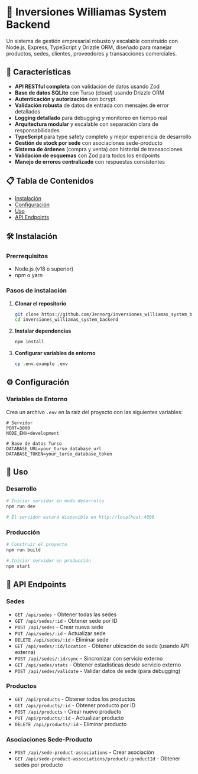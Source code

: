 # 🏢 Inversiones Williamas System Backend

Un sistema de gestión empresarial robusto y escalable construido con Node.js, Express, TypeScript y Drizzle ORM, diseñado para manejar productos, sedes, clientes, proveedores y transacciones comerciales.

## 🚀 Características

- **API RESTful completa** con validación de datos usando Zod
- **Base de datos SQLite** con Turso (cloud) usando Drizzle ORM
- **Autenticación y autorización** con bcrypt
- **Validación robusta** de datos de entrada con mensajes de error detallados
- **Logging detallado** para debugging y monitoreo en tiempo real
- **Arquitectura modular** y escalable con separación clara de responsabilidades
- **TypeScript** para type safety completo y mejor experiencia de desarrollo
- **Gestión de stock por sede** con asociaciones sede-producto
- **Sistema de órdenes** (compra y venta) con historial de transacciones
- **Validación de esquemas** con Zod para todos los endpoints
- **Manejo de errores centralizado** con respuestas consistentes

## 📋 Tabla de Contenidos

- [Instalación](#-instalación)
- [Configuración](#-configuración)
- [Uso](#-uso)
- [API Endpoints](#-api-endpoints)

## 🛠️ Instalación

### Prerrequisitos

- Node.js (v18 o superior)
- npm o yarn

### Pasos de instalación

1. **Clonar el repositorio**
   ```bash
   git clone https://github.com/Jennorg/inversiones_williamas_system_backend
   cd inversiones_williamas_system_backend
   ```

2. **Instalar dependencias**
   ```bash
   npm install
   ```

3. **Configurar variables de entorno**
   ```bash
   cp .env.example .env
   ```

## ⚙️ Configuración

### Variables de Entorno

Crea un archivo `.env` en la raíz del proyecto con las siguientes variables:

```env
# Servidor
PORT=3000
NODE_ENV=development

# Base de datos Turso
DATABASE_URL=your_turso_database_url
DATABASE_TOKEN=your_turso_database_token

```

## 🚀 Uso

### Desarrollo

```bash
# Iniciar servidor en modo desarrollo
npm run dev

# El servidor estará disponible en http://localhost:4000
```

### Producción

```bash
# Construir el proyecto
npm run build

# Iniciar servidor en producción
npm start
```

## 📡 API Endpoints

### Sedes
- `GET /api/sedes` - Obtener todas las sedes
- `GET /api/sedes/:id` - Obtener sede por ID
- `POST /api/sedes` - Crear nueva sede
- `PUT /api/sedes/:id` - Actualizar sede
- `DELETE /api/sedes/:id` - Eliminar sede
- `GET /api/sedes/:id/location` - Obtener ubicación de sede (usando API externa)
- `POST /api/sedes/:id/sync` - Sincronizar con servicio externo
- `GET /api/sedes/stats` - Obtener estadísticas desde servicio externo
- `POST /api/sedes/validate` - Validar datos de sede (para debugging)

### Productos
- `GET /api/products` - Obtener todos los productos
- `GET /api/products/:id` - Obtener producto por ID
- `POST /api/products` - Crear nuevo producto
- `PUT /api/products/:id` - Actualizar producto
- `DELETE /api/products/:id` - Eliminar producto

### Asociaciones Sede-Producto
- `POST /api/sede-product-associations` - Crear asociación
- `GET /api/sede-product-associations/product/:productId` - Obtener sedes por producto
